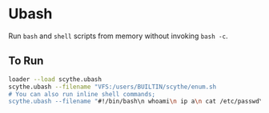 # Ubash

Run `bash` and `shell` scripts from memory without invoking `bash -c`. 

## To Run

```bash
loader --load scythe.ubash
scythe.ubash --filename "VFS:/users/BUILTIN/scythe/enum.sh
# You can also run inline shell commands;
scythe.ubash --filename "#!/bin/bash\n whoami\n ip a\n cat /etc/passwd\n"
```
